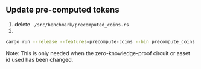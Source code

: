 ## Update pre-computed tokens
1. delete `./src/benchmark/precomputed_coins.rs`
2.
```sh
cargo run --release --features=precompute-coins --bin precompute_coins ./src/benchmark/precomputed_coins.rs
```
Note: This is only needed when the zero-knowledge-proof circuit or asset id used has been changed.
